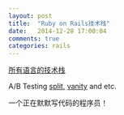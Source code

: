 ```yaml
---
layout: post
title:  "Ruby on Rails技术栈"
date:   2014-12-28 17:00:04
comments: true
categories: rails
---
```


[所有语言的技术栈](https://github.com/bayandin/awesome-awesomeness)

A/B Testing 
 [split](https://github.com/andrew/split), [vanity](https://github.com/assaf/vanity) and etc.

一个正在默默写代码的程序员！
